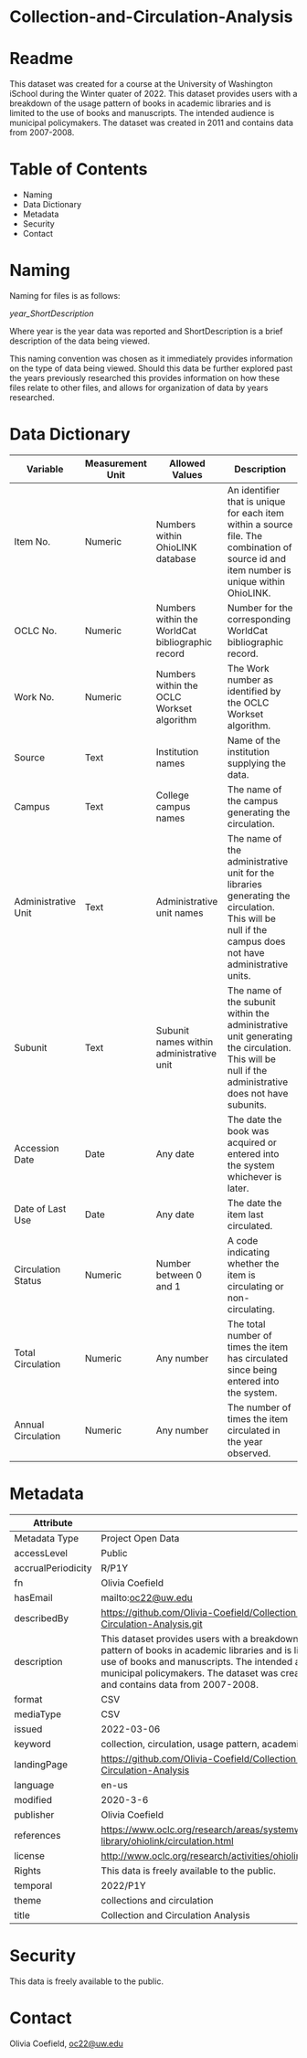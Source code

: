 # Collection-and-Circulation-Analysis
# Readme
This dataset was created for a course at the University of Washington iSchool during the Winter quater of 2022. This dataset provides users with a breakdown of the usage pattern of books in academic libraries and is limited to the use of books and manuscripts. The intended audience is municipal policymakers. The dataset was created in 2011 and contains data from 2007-2008.
# Table of Contents
* Naming
* Data Dictionary
* Metadata
* Security
* Contact

# Naming
Naming for files is as follows: 

*year_ShortDescription*

Where year is the year data was reported and ShortDescription is a brief description of the data being viewed. 

This naming convention was chosen as it immediately provides information on the type of data being viewed. Should this data be further explored past the years previously researched this provides information on how these files relate to other files, and allows for organization of data by years researched. 
# Data Dictionary
|   Variable             |   Measurement Unit  |   Allowed Values                                    |   Description                                                                                                                                             |
|------------------------|---------------------|-----------------------------------------------------|-----------------------------------------------------------------------------------------------------------------------------------------------------------|
|   Item No.             |   Numeric           |   Numbers within OhioLINK database                  |   An identifier that is unique for each item within a source file.  The combination of source id and item number is unique within OhioLINK.               |
|   OCLC No.             |   Numeric           |   Numbers within the WorldCat bibliographic record  |   Number for the corresponding WorldCat bibliographic record.                                                                                             |
|   Work No.             |   Numeric           |   Numbers within the OCLC Workset algorithm         |   The Work number as identified by the OCLC Workset algorithm.                                                                                            |
|   Source               |   Text              |   Institution names                                 |   Name of the institution supplying the data.                                                                                                             |
|   Campus               |   Text              |   College campus names                              |   The name of the campus generating the circulation.                                                                                                      |
|   Administrative Unit  |   Text              |   Administrative unit names                         |   The name of the administrative unit for the libraries generating the circulation.  This will be null if the campus does not have administrative units.  |
|   Subunit              |   Text              |   Subunit names within administrative unit          |   The name of the subunit within the administrative unit generating the circulation.  This will be null if the administrative does not have subunits.     |
|   Accession Date       |   Date              |   Any date                                          |   The date the book was acquired or entered into the system whichever is later.                                                                           |
|   Date of Last Use     |   Date              |   Any date                                          |   The date the item last circulated.                                                                                                                      |
|   Circulation Status   |   Numeric           |   Number between 0 and 1                            |   A code indicating whether the item is circulating or non-circulating.                                                                                   |
|   Total Circulation    |   Numeric           |   Any number                                        |   The total number of times the item has circulated since being entered into the system.                                                                  |
|   Annual Circulation   |   Numeric           |   Any number                                        |   The number of times the item circulated in the year observed.                                                                                           |
# Metadata
|   Attribute           |                                                                                                                                                                                                                                                                            |
|-----------------------|----------------------------------------------------------------------------------------------------------------------------------------------------------------------------------------------------------------------------------------------------------------------------|
|   Metadata Type       |   Project Open Data                                                                                                                                                                                                                                                        |
|   accessLevel         |   Public                                                                                                                                                                                                                                                                   |
|   accrualPeriodicity  |   R/P1Y                                                                                                                                                                                                                                                                    |
|   fn                  |   Olivia Coefield                                                                                                                                                                                                                                                          |
|   hasEmail            |   mailto:oc22@uw.edu                                                                                                                                                                                                                                                       |
|   describedBy         |   https://github.com/Olivia-Coefield/Collection-and-Circulation-Analysis.git                                                                                                                                                                                               |
|   description         |   This dataset provides users with a breakdown of the usage pattern of books in academic libraries and is limited to the use of books and manuscripts. The intended audience is municipal policymakers. The dataset was created in 2011 and contains data from 2007-2008.  |
|   format              |   CSV                                                                                                                                                                                                                                                                      |
|   mediaType           |   CSV                                                                                                                                                                                                                                                                      |
|   issued              |   2022-03-06                                                                                                                                                                                                                                                               |
|   keyword             |   collection, circulation, usage pattern, academic libraries                                                                                                                                                                                                               |
|   landingPage         |   https://github.com/Olivia-Coefield/Collection-and-Circulation-Analysis                                                                                                                                                                                                   |
|   language            |   en-us                                                                                                                                                                                                                                                                    |
|   modified            |   2020-3-6                                                                                                                                                                                                                                                                 |
|   publisher           |   Olivia Coefield                                                                                                                                                                                                                                                          |
|   references          |   https://www.oclc.org/research/areas/systemwide-library/ohiolink/circulation.html                                                                                                                                                                                         |
|   license             |   http://www.oclc.org/research/activities/ohiolink/odcby.htm.                                                                                                                                                                                                              |
|   Rights              |   This data is freely available to the public.                                                                                                                                                                                                                             |
|   temporal            |   2022/P1Y                                                                                                                                                                                                                                                                 |
|   theme               |   collections and circulation                                                                                                                                                                                                                                              |
|   title               |   Collection and Circulation Analysis                                                                                                                                                                                                                                      |
# Security
This data is freely available to the public.
# Contact
Olivia Coefield, oc22@uw.edu
